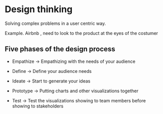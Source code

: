 # Design thinking

Solving complex problems in a user centric way. 

Example. Airbnb , need to look to the product at the eyes of the costumer 

## Five phases of the design process

*   Empathize -> Empathizing with the needs of your audience

*   Define ->   Define your audience needs 

*   Ideate ->   Start to generate your ideas

*   Prototype -> Putting charts and other visualizations together

*   Test -> Test the visualizations showing to team members before showing to stakeholders

